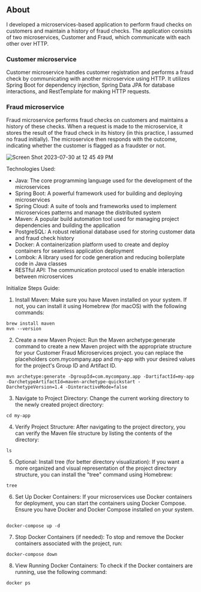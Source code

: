 ## About
I developed a microservices-based application to perform fraud checks on customers and maintain a history of fraud checks. 
The application consists of two microservices, Customer and Fraud, which communicate with each other over HTTP. 

### Customer microservice
Customer microservice handles customer registration and performs a fraud check by communicating with another microservice using HTTP. 
It utilizes Spring Boot for dependency injection, Spring Data JPA for database interactions, and RestTemplate for making HTTP requests.

### Fraud microservice
Fraud microservice performs fraud checks on customers and maintains a history of these checks. 
When a request is made to the microservice, it stores the result of the fraud check in its history (in this practice, I assumed no fraud initially). 
The microservice then responds with the outcome, indicating whether the customer is flagged as a fraudster or not.

![Screen Shot 2023-07-30 at 12 45 49 PM](https://github.com/Mina314/Customer-Fraud-Microservices/assets/64227723/780bdb15-c667-4c67-9246-fa5679bf62f2)


Technologies Used:
* Java: The core programming language used for the development of the microservices
* Spring Boot: A powerful framework used for building and deploying microservices
* Spring Cloud: A suite of tools and frameworks used to implement microservices patterns and manage the distributed system
* Maven: A popular build automation tool used for managing project dependencies and building the application
* PostgreSQL: A robust relational database used for storing customer data and fraud check history
* Docker: A containerization platform used to create and deploy containers for seamless application deployment
* Lombok: A library used for code generation and reducing boilerplate code in Java classes
* RESTful API: The communication protocol used to enable interaction between microservices

Initialize Steps Guide:

1. Install Maven:
Make sure you have Maven installed on your system. If not, you can install it using Homebrew (for macOS) with the following commands:
```
brew install maven
mvn --version

```

2. Create a new Maven Project:
Run the Maven archetype:generate command to create a new Maven project with the appropriate structure for your Customer Fraud Microservices project.
you can replace the placeholders com.mycompany.app and my-app with your desired values for the project's Group ID and Artifact ID.
```
mvn archetype:generate -DgroupId=com.mycompany.app -DartifactId=my-app -DarchetypeArtifactId=maven-archetype-quickstart -DarchetypeVersion=1.4 -DinteractiveMode=false

```

3. Navigate to Project Directory:
Change the current working directory to the newly created project directory:
```
cd my-app

```

4. Verify Project Structure:
After navigating to the project directory, you can verify the Maven file structure by listing the contents of the directory:
```
ls

```

5. Optional: Install tree (for better directory visualization):
If you want a more organized and visual representation of the project directory structure, you can install the "tree" command using Homebrew:
```
tree

```

6. Set Up Docker Containers:
If your microservices use Docker containers for deployment, you can start the containers using Docker Compose. Ensure you have Docker and Docker Compose installed on your system.
```

docker-compose up -d

```

7. Stop Docker Containers (if needed):
To stop and remove the Docker containers associated with the project, run:
```
docker-compose down

```

8. View Running Docker Containers:
To check if the Docker containers are running, use the following command:
```
docker ps

```










